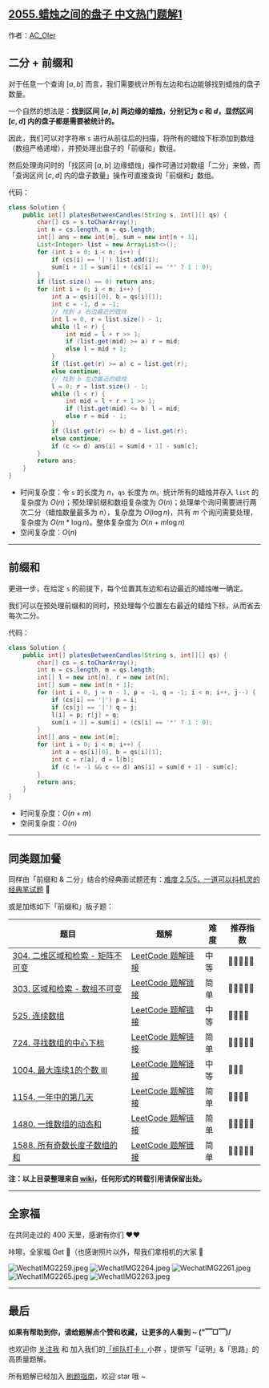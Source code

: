 ## [2055.蜡烛之间的盘子 中文热门题解1](https://leetcode.cn/problems/plates-between-candles/solutions/100000/gong-shui-san-xie-er-fen-qian-zhui-he-yu-0qt0)

作者：[AC_OIer](https://leetcode.cn/u/AC_OIer)
## 二分 + 前缀和

对于任意一个查询 $[a, b]$ 而言，我们需要统计所有左边和右边能够找到蜡烛的盘子数量。

一个自然的想法是：**找到区间 $[a, b]$ 两边缘的蜡烛，分别记为 $c$ 和 $d$，显然区间 $[c, d]$ 内的盘子都是需要被统计的。**

因此，我们可以对字符串 `s` 进行从前往后的扫描，将所有的蜡烛下标添加到数组（数组严格递增），并预处理出盘子的「前缀和」数组。

然后处理询问时的「找区间 $[a, b]$ 边缘蜡烛」操作可通过对数组「二分」来做，而「查询区间 $[c, d]$ 内的盘子数量」操作可直接查询「前缀和」数组。

代码：
```Java []
class Solution {
    public int[] platesBetweenCandles(String s, int[][] qs) {
        char[] cs = s.toCharArray();
        int n = cs.length, m = qs.length;
        int[] ans = new int[m], sum = new int[n + 1];
        List<Integer> list = new ArrayList<>();
        for (int i = 0; i < n; i++) {
            if (cs[i] == '|') list.add(i);
            sum[i + 1] = sum[i] + (cs[i] == '*' ? 1 : 0);
        }
        if (list.size() == 0) return ans;
        for (int i = 0; i < m; i++) {
            int a = qs[i][0], b = qs[i][1];
            int c = -1, d = -1;
            // 找到 a 右边最近的蜡烛
            int l = 0, r = list.size() - 1;
            while (l < r) {
                int mid = l + r >> 1;
                if (list.get(mid) >= a) r = mid;
                else l = mid + 1;
            }
            if (list.get(r) >= a) c = list.get(r);
            else continue;
            // 找到 b 左边最近的蜡烛
            l = 0; r = list.size() - 1;
            while (l < r) {
                int mid = l + r + 1 >> 1;
                if (list.get(mid) <= b) l = mid;
                else r = mid - 1;
            }
            if (list.get(r) <= b) d = list.get(r);
            else continue;
            if (c <= d) ans[i] = sum[d + 1] - sum[c];
        }
        return ans;
    }
}
```
* 时间复杂度：令 `s` 的长度为 $n$，`qs` 长度为 $m$。统计所有的蜡烛并存入 `list` 的复杂度为 $O(n)$；预处理前缀和数组复杂度为 $O(n)$；处理单个询问需要进行两次二分（蜡烛数量最多为 $n$），复杂度为 $O(\log{n})$，共有 $m$ 个询问需要处理，复杂度为 $O(m * \log{n})$。整体复杂度为 $O(n + m\log{n})$
* 空间复杂度：$O(n)$

---

## 前缀和 

更进一步，在给定 `s` 的前提下，每个位置其左边和右边最近的蜡烛唯一确定。

我们可以在预处理前缀和的同时，预处理每个位置左右最近的蜡烛下标，从而省去每次二分。

代码：
```Java []
class Solution {
    public int[] platesBetweenCandles(String s, int[][] qs) {
        char[] cs = s.toCharArray();
        int n = cs.length, m = qs.length;
        int[] l = new int[n], r = new int[n];
        int[] sum = new int[n + 1];
        for (int i = 0, j = n - 1, p = -1, q = -1; i < n; i++, j--) {
            if (cs[i] == '|') p = i;
            if (cs[j] == '|') q = j;
            l[i] = p; r[j] = q;
            sum[i + 1] = sum[i] + (cs[i] == '*' ? 1 : 0);
        }
        int[] ans = new int[m];
        for (int i = 0; i < m; i++) {
            int a = qs[i][0], b = qs[i][1];
            int c = r[a], d = l[b];
            if (c != -1 && c <= d) ans[i] = sum[d + 1] - sum[c];
        }
        return ans;
    }
}
```
* 时间复杂度：$O(n + m)$
* 空间复杂度：$O(n)$

---

## 同类题加餐

同样由「前缀和 & 二分」结合的经典面试题还有：[难度 2.5/5，一道可以抖机灵的经典笔试题](https%3A//mp.weixin.qq.com/s?__biz%3DMzU4NDE3MTEyMA%3D%3D%26mid%3D2247490303%26idx%3D1%26sn%3D401cef134d0ba804d18d4173a50ad24f%26chksm%3Dfd9cb1e0caeb38f643434ed67135d5144443f22795e9b126ff5d521ce47cf7f41972ae1ba5f9%26token%3D168273153%26lang%3Dzh_CN%23rd) 🍭

或是加练如下「前缀和」板子题：

| 题目                                                         | 题解                                                         | 难度 | 推荐指数 |
| ------------------------------------------------------------ | ------------------------------------------------------------ | ---- | -------- |
| [304. 二维区域和检索 - 矩阵不可变](https://leetcode-cn.com/problems/range-sum-query-2d-immutable/) | [LeetCode 题解链接](https://leetcode-cn.com/problems/range-sum-query-2d-immutable/solution/xia-ci-ru-he-zai-30-miao-nei-zuo-chu-lai-ptlo/) | 中等 | 🤩🤩🤩🤩🤩    |
| [303. 区域和检索 - 数组不可变](https://leetcode-cn.com/problems/range-sum-query-immutable/) | [LeetCode 题解链接](https://leetcode-cn.com/problems/range-sum-query-immutable/solution/sha-shi-qian-zhui-he-ya-tu-jie-qian-zhui-0rla/) | 简单 | 🤩🤩🤩🤩🤩    |
| [525. 连续数组](https://leetcode-cn.com/problems/contiguous-array/) | [LeetCode 题解链接](https://leetcode-cn.com/problems/contiguous-array/solution/gong-shui-san-xie-qian-zhui-he-ha-xi-bia-q400/) | 中等 | 🤩🤩🤩🤩     |
| [724. 寻找数组的中心下标](https://leetcode-cn.com/problems/find-pivot-index/) | [LeetCode 题解链接](https://leetcode-cn.com/problems/find-pivot-index/solution/shi-yong-shao-bing-ji-qiao-liang-bian-qi-vkju/) | 简单 | 🤩🤩🤩🤩🤩    |
| [1004. 最大连续1的个数 III](https://leetcode-cn.com/problems/max-consecutive-ones-iii/) | [LeetCode 题解链接](https://leetcode-cn.com/problems/max-consecutive-ones-iii/solution/san-chong-jie-fa-cong-dong-tai-gui-hua-d-gxks/) | 中等 | 🤩🤩🤩      |
| [1154. 一年中的第几天](https://leetcode-cn.com/problems/day-of-the-year/) | [LeetCode 题解链接](https://leetcode-cn.com/problems/day-of-the-year/solution/gong-shui-san-xie-jian-dan-qian-zhui-he-lwo2g/) | 简单 | 🤩🤩🤩🤩     |
| [1480. 一维数组的动态和](https://leetcode-cn.com/problems/running-sum-of-1d-array/) | [LeetCode 题解链接](https://leetcode-cn.com/problems/running-sum-of-1d-array/solution/gong-shui-san-xie-yi-wei-qian-zhui-he-mo-g8hn/) | 简单 | 🤩🤩🤩🤩🤩    |
| [1588. 所有奇数长度子数组的和](https://leetcode-cn.com/problems/sum-of-all-odd-length-subarrays/) | [LeetCode 题解链接](https://leetcode-cn.com/problems/sum-of-all-odd-length-subarrays/solution/gong-shui-san-xie-yi-ti-shuang-jie-qian-18jq3/) | 简单 | 🤩🤩🤩🤩🤩    |

**注：以上目录整理来自 [wiki](https://github.com/SharingSource/LogicStack-LeetCode/wiki/前缀和)，任何形式的转载引用请保留出处。**

---

## 全家福

在共同走过的 $400$ 天里，感谢有你们 ❤️❤️

咔嚓，全家福 Get 🎉（也感谢照片以外，帮我们拿相机的大家 🤣

![WechatIMG2259.jpeg](https://pic.leetcode-cn.com/1646692295-xgTKqc-WechatIMG2259.jpeg)
![WechatIMG2264.jpeg](https://pic.leetcode-cn.com/1646692412-LhIrtt-WechatIMG2264.jpeg)
![WechatIMG2261.jpeg](https://pic.leetcode-cn.com/1646692307-fZLrix-WechatIMG2261.jpeg)
![WechatIMG2265.jpeg](https://pic.leetcode-cn.com/1646692442-AZYiQv-WechatIMG2265.jpeg)
![WechatIMG2263.jpeg](https://pic.leetcode-cn.com/1646692323-TCJFiD-WechatIMG2263.jpeg)

---

## 最后

**如果有帮助到你，请给题解点个赞和收藏，让更多的人看到 ~ ("▔□▔)/**

也欢迎你 [关注我](https://oscimg.oschina.net/oscnet/up-19688dc1af05cf8bdea43b2a863038ab9e5.png) 和 加入我们的[「组队打卡」](https://leetcode-cn.com/u/ac_oier/)小群 ，提供写「证明」&「思路」的高质量题解。

所有题解已经加入 [刷题指南](https://github.com/SharingSource/LogicStack-LeetCode/wiki)，欢迎 star 哦 ~